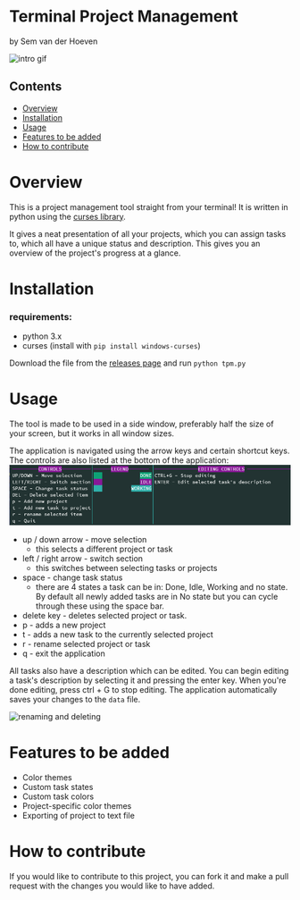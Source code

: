 # Terminal Project Management
by Sem van der Hoeven

![intro gif](img/1.gif)

## Contents

- [Overview](#Overview)
- [Installation](#Installation)
- [Usage](#Usage)
- [Features to be added](#Features-to-be-added)
- [How to contribute](#How-to-contribute)

# Overview
This is a project management tool straight from your terminal!
It is written in python using the [curses library](https://docs.python.org/3/library/curses.html).

It gives a neat presentation of all your projects, which you can assign tasks to, which all have a unique status and description. This gives you an overview of the project's progress at a glance.

# Installation

### requirements:
- python 3.x
- curses (install with `pip install windows-curses`)

Download the file from the [releases page](https://github.com/SemvdH/terminal-project-management/releases) and run `python tpm.py`

# Usage
The tool is made to be used in a side window, preferably half the size of your screen, but it works in all 
window sizes.

The application is navigated using the arrow keys and certain shortcut keys. The controls are also listed at the bottom of the application:
![controls image](img/controls.png)
     
 - up / down arrow - move selection
    - this selects a different project or task
 - left / right arrow - switch section
    - this switches between selecting tasks or projects
 - space - change task status
    - there are 4 states a task can be in: Done, Idle, Working and no state. By default all newly added tasks are in No state but you can cycle through these using the space bar.
 - delete key - deletes selected project or task.
 - p - adds a new project
 - t - adds a new task to the currently selected project
 - r - rename selected project or task
 - q - exit the application

All tasks also have a description which can be edited. You can begin editing a task's description by selecting it and pressing the enter key. When you're done editing, press ctrl + G to stop editing. The application automatically saves your changes to the `data` file.

![renaming and deleting](img/2.gif)

# Features to be added
- Color themes
- Custom task states
- Custom task colors
- Project-specific color themes
- Exporting of project to text file

# How to contribute
If you would like to contribute to this project, you can fork it and make a pull request with the changes you would like to have added.